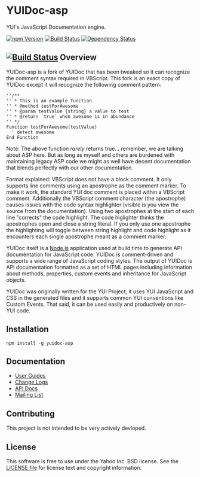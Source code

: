 YUIDoc-asp
======

YUI's JavaScript Documentation engine.

[![npm Version](https://img.shields.io/npm/v/yuidocjs.svg?style=flat-square)](https://www.npmjs.org/package/yuidocjs)
[![Build Status](http://img.shields.io/travis/yui/yuidoc.svg?style=flat-square)](https://travis-ci.org/yui/yuidoc)
[![Dependency Status](https://img.shields.io/david/yui/yuidoc.svg?style=flat-square)](https://david-dm.org/yui/yuidoc)

[![Build Status](https://travis-ci.org/mborman/yuidoc-asp.png)](https://travis-ci.org/mborman/yuidoc-asp)
Overview
--------

YUIDoc-asp is a fork of YUIDoc that has been tweaked so it can recognize the comment syntax 
required in VBScript. This fork is an exact copy of YUIDoc except it will recognize the
following comment pattern:

    ''/**
    '' * This is an example function
    '' * @method testForAwesome
    '' * @param testValue {string} a value to test
    '' * @return `true` when awesome is in abundance
    '' */
    Function testForAwesome(testValue)
      ' detect awesome
    End Function

Note: The above function _rarely_ returns true... remember, we are talking about ASP here.
But as long as myself and others are burdened with maintaining legacy ASP code we might as well
have decent documentation that blends perfectly with our other documentation.

Format explained:
VBScript does not have a block comment. It only supports line comments using an apostrophe 
as the comment marker. To make it work, the standard YUI doc comment is placed within a VBScript
comment. Additionally the VBScript comment character (the apostrophe) causes issues with
the code syntax highlighter (visible is you view the source from the documentation). Using
two apostrophes at the start of each line "corrects" the code highlight. The code higlighter
thinks the apostrophes open and close a string literal. If you only use one apostrophe the
highlighting will toggle between string highlight and code highlight as it encounters each
single apostrophe meant as a comment marker.

YUIDoc itself is a [Node.js](http://nodejs.org/) application used at build time to
generate API documentation for JavaScript code. YUIDoc is comment-driven and supports a wide
range of JavaScript coding styles. The output of YUIDoc is API documentation formatted as a
set of HTML pages including information about methods, properties, custom events and
inheritance for JavaScript objects.

YUIDoc was originally written for the YUI Project; it uses YUI JavaScript and CSS in the
generated files and it supports common YUI conventions like Custom Events. That said,
it can be used easily and productively on non-YUI code.

Installation
------------

    npm install -g yuidoc-asp

Documentation
-------------

* [User Guides](http://yui.github.io/yuidoc/)
* [Change Logs](https://github.com/yui/yuidoc/releases)
* [API Docs](http://yui.github.io/yuidoc/api/)
* [Mailing List](https://groups.google.com/forum/#!forum/yuidoc)

Contributing
------------

This project is not intended to be very actively devloped. 

License
-------

This software is free to use under the Yahoo Inc. BSD license. See the [LICENSE file](LICENSE) for license text and copyright information.
